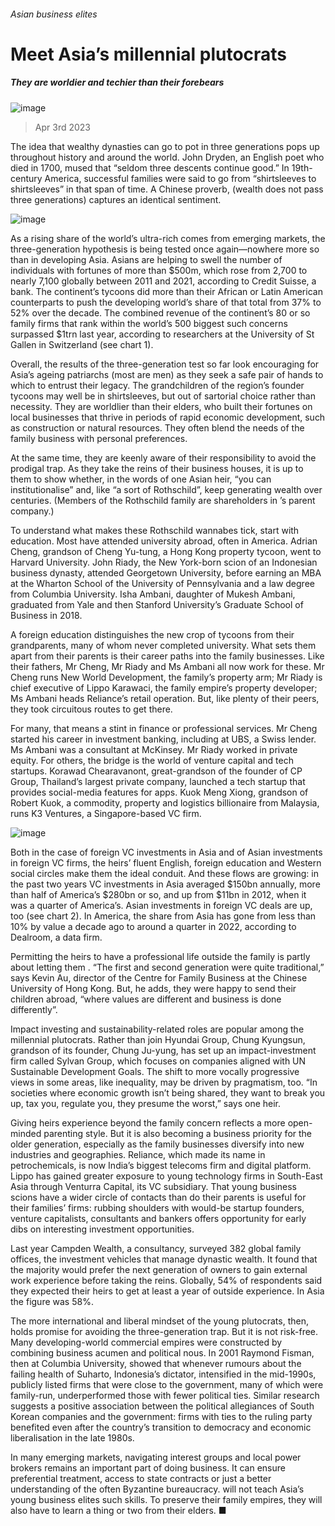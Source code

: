 ###### Asian business elites
# Meet Asia’s millennial plutocrats 
##### They are worldier and techier than their forebears 
![image](images/20230408_WBD001.jpg) 
> Apr 3rd 2023 
The idea that wealthy dynasties can go to pot in three generations pops up throughout history and around the world. John Dryden, an English poet who died in 1700, mused that “seldom three descents continue good.” In 19th-century America, successful families were said to go from “shirtsleeves to shirtsleeves” in that span of time. A Chinese proverb,  (wealth does not pass three generations) captures an identical sentiment.
![image](images/20230408_WBC609.png) 

As a rising share of the world’s ultra-rich comes from emerging markets, the three-generation hypothesis is being tested once again—nowhere more so than in developing Asia. Asians are helping to swell the number of individuals with fortunes of more than $500m, which rose from 2,700 to nearly 7,100 globally between 2011 and 2021, according to Credit Suisse, a bank. The continent’s tycoons did more than their African or Latin American counterparts to push the developing world’s share of that total from 37% to 52% over the decade. The combined revenue of the continent’s 80 or so family firms that rank within the world’s 500 biggest such concerns surpassed $1trn last year, according to researchers at the University of St Gallen in Switzerland (see chart 1).
Overall, the results of the three-generation test so far look encouraging for Asia’s ageing patriarchs (most are men) as they seek a safe pair of hands to which to entrust their legacy. The grandchildren of the region’s founder tycoons may well be in shirtsleeves, but out of sartorial choice rather than necessity. They are worldlier than their elders, who built their fortunes on local businesses that thrive in periods of rapid economic development, such as construction or natural resources. They often blend the needs of the family business with personal preferences. 
At the same time, they are keenly aware of their responsibility to avoid the prodigal trap. As they take the reins of their business houses, it is up to them to show whether, in the words of one Asian heir, “you can institutionalise” and, like “a sort of Rothschild”, keep generating wealth over centuries. (Members of the Rothschild family are shareholders in ’s parent company.)
To understand what makes these Rothschild wannabes tick, start with education. Most have attended university abroad, often in America. Adrian Cheng, grandson of Cheng Yu-tung, a Hong Kong property tycoon, went to Harvard University. John Riady, the New York-born scion of an Indonesian business dynasty, attended Georgetown University, before earning an MBA at the Wharton School of the University of Pennsylvania and a law degree from Columbia University. Isha Ambani, daughter of Mukesh Ambani, graduated from Yale and then Stanford University’s Graduate School of Business in 2018. 
A foreign education distinguishes the new crop of tycoons from their grandparents, many of whom never completed university. What sets them apart from their parents is their career paths into the family businesses. Like their fathers, Mr Cheng, Mr Riady and Ms Ambani all now work for these. Mr Cheng runs New World Development, the family’s property arm; Mr Riady is chief executive of Lippo Karawaci, the family empire’s property developer; Ms Ambani heads Reliance’s retail operation. But, like plenty of their peers, they took circuitous routes to get there. 
For many, that means a stint in finance or professional services. Mr Cheng started his career in investment banking, including at UBS, a Swiss lender. Ms Ambani was a consultant at McKinsey. Mr Riady worked in private equity. For others, the bridge is the world of venture capital and tech startups. Korawad Chearavanont, great-grandson of the founder of CP Group, Thailand’s largest private company, launched a tech startup that provides social-media features for apps. Kuok Meng Xiong, grandson of Robert Kuok, a commodity, property and logistics billionaire from Malaysia, runs K3 Ventures, a Singapore-based VC firm. 
![image](images/20230408_WBC610.png) 

Both in the case of foreign VC investments in Asia and of Asian investments in foreign VC firms, the heirs’ fluent English, foreign education and Western social circles make them the ideal conduit. And these flows are growing: in the past two years VC investments in Asia averaged $150bn annually, more than half of America’s $280bn or so, and up from $11bn in 2012, when it was a quarter of America’s. Asian investments in foreign VC deals are up, too (see chart 2). In America, the share from Asia has gone from less than 10% by value a decade ago to around a quarter in 2022, according to Dealroom, a data firm. 
Permitting the heirs to have a professional life outside the family is partly about letting them . “The first and second generation were quite traditional,” says Kevin Au, director of the Centre for Family Business at the Chinese University of Hong Kong. But, he adds, they were happy to send their children abroad, “where values are different and business is done differently”. 
Impact investing and sustainability-related roles are popular among the millennial plutocrats. Rather than join Hyundai Group, Chung Kyungsun, grandson of its founder, Chung Ju-yung, has set up an impact-investment firm called Sylvan Group, which focuses on companies aligned with UN Sustainable Development Goals. The shift to more vocally progressive views in some areas, like inequality, may be driven by pragmatism, too. “In societies where economic growth isn’t being shared, they want to break you up, tax you, regulate you, they presume the worst,” says one heir.
Giving heirs experience beyond the family concern reflects a more open-minded parenting style. But it is also becoming a business priority for the older generation, especially as the family businesses diversify into new industries and geographies. Reliance, which made its name in petrochemicals, is now India’s biggest telecoms firm and digital platform. Lippo has gained greater exposure to young technology firms in South-East Asia through Venturra Capital, its VC subsidiary. That young business scions have a wider circle of contacts than do their parents is useful for their families’ firms: rubbing shoulders with would-be startup founders, venture capitalists, consultants and bankers offers opportunity for early dibs on interesting investment opportunities. 
Last year Campden Wealth, a consultancy, surveyed 382 global family offices, the investment vehicles that manage dynastic wealth. It found that the majority would prefer the next generation of owners to gain external work experience before taking the reins. Globally, 54% of respondents said they expected their heirs to get at least a year of outside experience. In Asia the figure was 58%.
The more international and liberal mindset of the young plutocrats, then, holds promise for avoiding the three-generation trap. But it is not risk-free. Many developing-world commercial empires were constructed by combining business acumen and political nous. In 2001 Raymond Fisman, then at Columbia University, showed that whenever rumours about the failing health of Suharto, Indonesia’s dictator, intensified in the mid-1990s, publicly listed firms that were close to the government, many of which were family-run, underperformed those with fewer political ties. Similar research suggests a positive association between the political allegiances of South Korean companies and the government: firms with ties to the ruling party benefited even after the country’s transition to democracy and economic liberalisation in the late 1980s.
In many emerging markets, navigating interest groups and local power brokers remains an important part of doing business. It can ensure preferential treatment, access to state contracts or just a better understanding of the often Byzantine bureaucracy.  will not teach Asia’s young business elites such skills. To preserve their family empires, they will also have to learn a thing or two from their elders. ■

